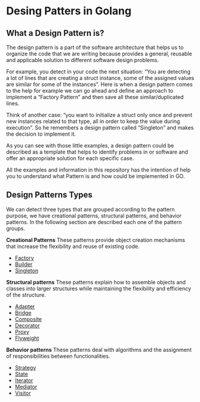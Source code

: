 # Desing Patters in Golang

## What a Design Pattern is?
The design pattern is a part of the software architecture that helps us to organize the code that we are writing because provides a general, reusable and applicable solution to different software design problems.

For example, you detect in your code the next situation: “You are detecting a lot of lines that are creating a struct instance, some of the assigned values are similar for some of the instances”. Here is when a design pattern comes to the help for example we can go ahead and define an approach to implement a “Factory Pattern” and then save all these similar/duplicated lines.

Think of another case: “you want to initialize a struct only once and prevent new instances related to that type, all in order to keep the value during execution”. So he remembers a design pattern called “Singleton” and makes the decision to implement it.

As you can see with those little examples, a design pattern could be described as a template that helps to identify problems in or software and offer an appropriate solution for each specific case.

All the examples and information in this repository has the intention of help you to understand what Pattern is and how could be implemented in GO.

## Design Patterns Types
We can detect three types that are grouped according to the pattern purpose, we have creational patterns, structural patterns, and behavior patterns. In the following section are described each one of the pattern groups.

**Creational Patterns**
These patterns provide object creation mechanisms that increase the flexibility and reuse of existing code.

- [Factory](https://github.com/cdleo/go-design-patterns/blob/main/creational/factory)
- [Builder](https://github.com/cdleo/go-design-patterns/blob/main/creational/builder)
- [Singleton](https://github.com/cdleo/go-design-patterns/blob/main/creational/singleton)

**Structural patterns**
These patterns explain how to assemble objects and classes into larger structures while maintaining the flexibility and efficiency of the structure.

- [Adapter](https://github.com/cdleo/go-design-patterns/blob/main/structural/adapter)
- [Bridge](https://github.com/cdleo/go-design-patterns/blob/main/structural/bridge)
- [Composite](https://github.com/cdleo/go-design-patterns/blob/main/structural/compisite)
- [Decorator](https://github.com/cdleo/go-design-patterns/blob/main/structural/decorator)
- [Proxy](https://github.com/cdleo/go-design-patterns/blob/main/structural/proxy)
- [Flyweight](https://github.com/cdleo/go-design-patterns/blob/main/structural/flyweight)

**Behavior patterns**
These patterns deal with algorithms and the assignment of responsibilities between functionalities.

- [Strategy](https://github.com/cdleo/go-design-patterns/blob/main/behavioral/strategy)
- [State](https://github.com/cdleo/go-design-patterns/blob/main/behavioral/state)
- [Iterator](https://github.com/cdleo/go-design-patterns/blob/main/behavioral/iterator)
- [Mediator](https://github.com/cdleo/go-design-patterns/blob/main/behavioral/mediator)
- [Visitor](https://github.com/cdleo/go-design-patterns/blob/main/behavioral/visitor)


